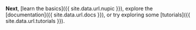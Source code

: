 **Next**, [learn the basics]({{ site.data.url.nupic }}), explore the [documentation]({{ site.data.url.docs }}), or try exploring some [tutorials]({{ site.data.url.tutorials }}).
